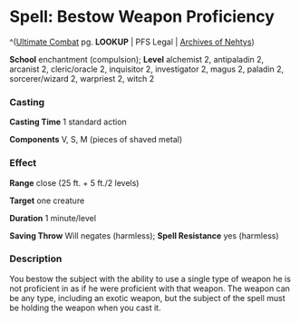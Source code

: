 # Spell: Bestow Weapon Proficiency

^([Ultimate Combat][ss-bestow-weapon-proficiency] pg. **LOOKUP** | PFS Legal | [Archives of Nehtys][sn-bestow-weapon-proficiency])

**School** enchantment (compulsion); **Level** alchemist 2, antipaladin 2, arcanist 2, cleric/oracle 2, inquisitor 2, investigator 2, magus 2, paladin 2, sorcerer/wizard 2, warpriest 2, witch 2

### Casting

**Casting Time** 1 standard action  

**Components** V, S, M (pieces of shaved metal)

### Effect

**Range** close (25 ft. + 5 ft./2 levels)  

**Target** one creature  

**Duration** 1 minute/level  

**Saving Throw** Will negates (harmless); **Spell Resistance** yes (harmless)

### Description

You bestow the subject with the ability to use a single type of weapon he is not proficient in as if he were proficient with that weapon. The weapon can be any type, including an exotic weapon, but the subject of the spell must be holding the weapon when you cast it.

[ss-bestow-weapon-proficiency]: http://paizo.com/pathfinderRPG/v57
[sn-bestow-weapon-proficiency]: http://www.archivesofnethys.com/SpellDisplay.aspx?ItemName=Bestow%20Weapon%20Proficiency